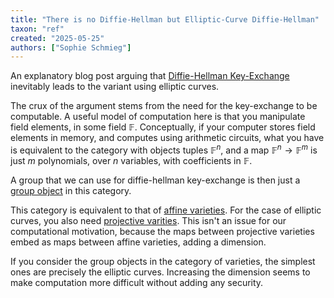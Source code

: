 ```yaml
---
title: "There is no Diffie-Hellman but Elliptic-Curve Diffie-Hellman"
taxon: "ref"
created: "2025-05-25"
authors: ["Sophie Schmieg"]
---
```


An explanatory blog post arguing that
[Diffie-Hellman Key-Exchange](N-000_014) inevitably leads to the variant using
elliptic curves.

The crux of the argument stems from the need for the key-exchange to be computable.
A useful model of computation here is that you manipulate field elements,
in some field $\mathbb{F}$.
Conceptually, if your computer stores field elements in memory,
and computes using arithmetic circuits,
what you have is equivalent to the category with objects tuples
$\mathbb{F}^n$, and a map $\mathbb{F}^n \to \mathbb{F}^m$
is just $m$ polynomials, over $n$ variables, with coefficients in
$\mathbb{F}$.

A group that we can use for diffie-hellman key-exchange is then just
a [group object](N-000_017) in this category.

This category is equivalent to that of [affine varieties](N-000_015).
For the case of elliptic curves, you also need
[projective varities](N-000_016).
This isn't an issue for our computational motivation, because
the maps between projective varieties embed as maps between
affine varieties, adding a dimension.

If you consider the group objects in the category of varieties,
the simplest ones are precisely the elliptic curves.
Increasing the dimension seems to make computation more difficult without
adding any security.

